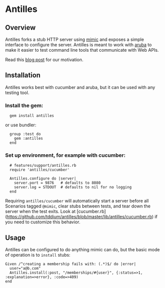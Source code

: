 # Antilles

## Overview

Antilles forks a stub HTTP server using
[mimic](https://github.com/lukeredpath/mimic) and exposes a simple interface to
configure the server.  Antilles is meant to work with
[aruba](https://github.com/cucumber/aruba) to make it easier to
test command line tools that communicate with Web APIs.

Read this [blog post](http://blog.tddium.com/2011/09/04/antilles-testing-clis-that-use-web-services/) for our motivation.

## Installation

Antilles works best with cucumber and aruba, but it can be used with any testing tool.

### Install the gem:

      gem install antilles

   or use bundler:

      group :test do
        gem :antilles
      end

### Set up environment, for example with cucumber:

      # features/support/antilles.rb
      require 'antilles/cucumber'

      Antilles.configure do |server|
        server.port = 9876   # defaults to 8080
        server.log = STDOUT  # defaults to nil for no logging
      end

Requiring `antilles/cucumber` will automatically start a server before all
Scenarios tagged `@mimic`, clear stubs between tests, and tear down the server
when the test exits.  Look at [cucumber.rb]
(https://github.com/tddium/antilles/blob/master/lib/antilles/cucumber.rb) if you
need to customize this behavior.

## Usage

Antilles can be configured to do anything mimic can do, but the basic mode of
operation is to `install` stubs:

    Given /^creating a membership fails with: (.*)$/ do |error|
      user="a@b.com"
      Antilles.install(:post, "/memberships/#{user}", {:status=>1, :explanation=>error}, :code=>409)
    end
